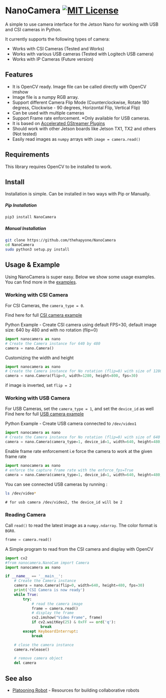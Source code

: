 # NanoCamera [![MIT License](https://img.shields.io/github/license/mashape/apistatus.svg)](https://github.com/thehapyone/NanoCamera/blob/master/LICENSE)
A simple to use camera interface for the Jetson Nano for working with USB and CSI cameras in Python.

It currently supports the following types of camera:
*  Works with CSI Cameras (Tested and Works)
*  Works with various USB cameras (Tested with Logitech USB camera)
*  Works with IP Cameras (Future version)

## Features
* It is OpenCV ready. Image file can be called directly with OpenCV imshow
* Image file is a numpy RGB array.
* Support different Camera Flip Mode (Counterclockwise, Rotate 180 degress, Clockwise - 90 degrees, Horizontal Flip, Vertical Flip)
* Can be used with multiple cameras
* Support Frame rate enforcement. *Only available for USB cameras.
* It is based on [Accelerated GStreamer Plugins](https://developer.download.nvidia.com/embedded/L4T/r32_Release_v1.0/Docs/Accelerated_GStreamer_User_Guide.pdf?uIzwdFeQNE8N-vV776ZCUUEbiJxYagieFEqUoYFM9XSf9tbslxWqFKnVHu8erbZZS20A7ADAIgmSQJvXZTb0LkuGl9GoD5HJz4263HcmYWZW0t2OeFSJKZOfuWZ-lF51Pva2DSDtu2QPs-junm7BhMB_9AMQRwExuDb5zIhf_o8PIbA4KKo)
* Should work with other Jetson boards like Jetson TX1, TX2 and others (Not tested)
* Easily read images as ``numpy`` arrays with ``image = camera.read()``

## Requirements
This library requires OpenCV to be installed to work.

## Install
Installation is simple. Can be installed in two ways with Pip or Manually.
##### Pip Installation
```bash
pip3 install NanoCamera
```
##### Manual Installation
```bash
git clone https://github.com/thehapyone/NanoCamera
cd NanoCamera
sudo python3 setup.py install
```

## Usage & Example
Using NanoCamera is super easy. Below we show some usage examples.  You can find more in the [examples](https://github.com/thehapyone/NanoCamera/tree/master/examples).
### Working with CSI Camera
For CSI Cameras, the ``camera_type = 0``.

Find here for full [CSI camera example](https://github.com/thehapyone/NanoCamera/tree/master/examples/CSI_camera.py)

Python Example - 
Create CSI camera using default FPS=30, default image size: 640 by 480 and with no rotation (flip=0)
```python
import nanocamera as nano
# Create the Camera instance for 640 by 480
camera = nano.Camera()
```
Customizing the width and height
```python
import nanocamera as nano
# Create the Camera instance for No rotation (flip=0) with size of 1280 by 800
camera = nano.Camera(flip=0, width=1280, height=800, fps=30)
```
if image is inverted, set ``flip = 2``

### Working with USB Camera
For USB Cameras, set the ``camera_type = 1``, and set the ``device_id`` as well
Find here for full [USB camera example](https://github.com/thehapyone/NanoCamera/tree/master/examples/USB_camera.py)

Python Example - 
Create USB camera connected to ``/dev/video1``

```python
import nanocamera as nano
# Create the Camera instance for No rotation (flip=0) with size of 640 by 480
camera = nano.Camera(camera_type=1, device_id=1, width=640, height=480, fps=30)
```

Enable frame rate enforcement i.e force the camera to work at the given frame rate
```python
import nanocamera as nano
# enforce the capture frame rate with the enforce_fps=True
camera = nano.Camera(camera_type=1, device_id=1, width=640, height=480, fps=30, enforce_fps=True)
```

You can see connected USB cameras by running : 
```bash
ls /dev/video*
```
    # for usb camera /dev/video2, the device_id will be 2

### Reading Camera

Call ``read()`` to read the latest image as a ``numpy.ndarray``. The color format is ``BGR8``.

```python
frame = camera.read()
```

A Simple program to read from the CSI camera and display with OpenCV
```python
import cv2
#from nanocamera.NanoCam import Camera
import nanocamera as nano

if __name__ == '__main__':
    # Create the Camera instance
    camera = nano.Camera(flip=0, width=640, height=480, fps=30)
    print('CSI Camera is now ready')
    while True:
        try:
            # read the camera image
            frame = camera.read()
            # display the frame
            cv2.imshow("Video Frame", frame)
            if cv2.waitKey(25) & 0xFF == ord('q'):
                break
        except KeyboardInterrupt:
            break

    # close the camera instance
    camera.release()

    # remove camera object
    del camera
```
## See also

- [Platooning Robot](https://github.com/thehapyone/Platooning-Robot) - Resources for building collaborative robots